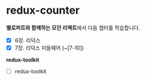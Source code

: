 # redux-counter

**벨로퍼트와 함께하는 모던 리액트**에서 다음 챕터를 학습합니다.

- [x] 6장. 리덕스
- [x] 7장. 리덕스 미들웨어 (~[7-10])

**redux-toolkit**

- [ ] redux-toolkit
